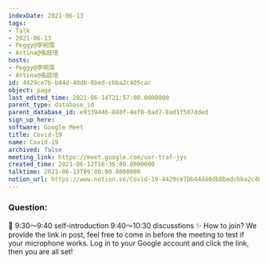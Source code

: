 ```yaml
---
indexDate: 2021-06-13
tags:
- Talk
- 2021-06-13
- Peggy@李明霈
- Antina@張庭瑄
hosts:
- Peggy@李明霈
- Antina@張庭瑄
id: 4429ce7b-b44d-40db-8bed-cbba2c405cac
object: page
last_edited_time: 2021-06-14T21:57:00.0000000
parent_type: database_id
parent_database_id: e9339446-880f-4ef0-8ad7-8ad1f507dded
sign_up_here: 
software: Google Meet
title: Covid-19
name: Covid-19
archived: false
meeting_link: https://meet.google.com/uor-traf-jys
created_time: 2021-06-12T16:36:00.0000000
talktime: 2021-06-13T09:00:00.0000000
notion_url: https://www.notion.so/Covid-19-4429ce7bb44d40db8bedcbba2c405cac
---
```


### Question:


   
   
   
   
   
📅
9:30～9:40 self-introduction
9:40～10:30 discusstions
✨
How to join?
We provide the link in post, feel free to come in before the meeting to test if your microphone works. Log in to your Google account and click the link, then you are all set!

